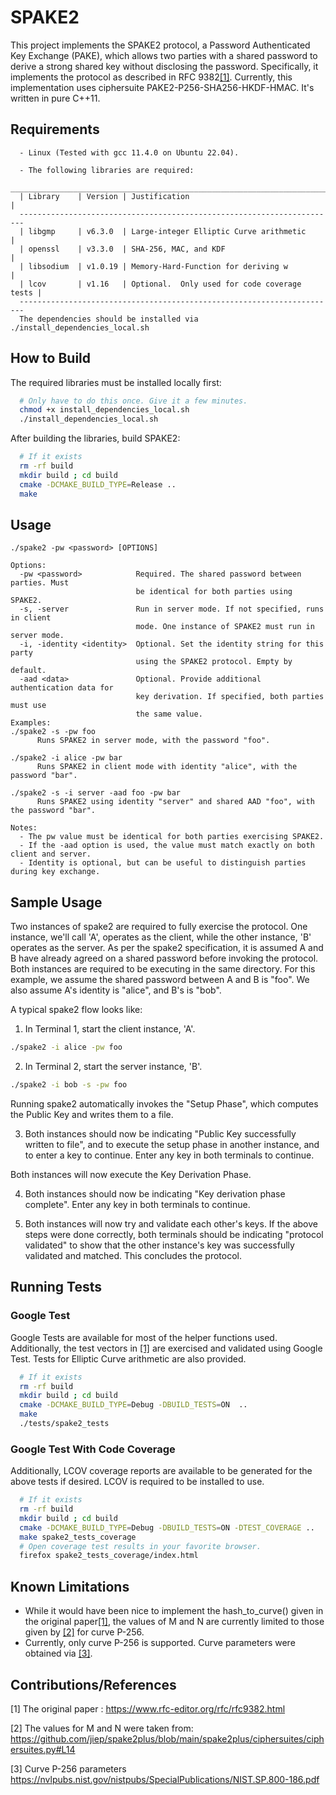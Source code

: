 # SPAKE2

This project implements the SPAKE2 protocol, a Password Authenticated Key Exchange (PAKE), which allows two parties with a shared password to derive a strong shared key without disclosing the password. Specifically, it implements the protocol as described in RFC 9382[[1]](#1). Currently, this implementation uses ciphersuite PAKE2-P256-SHA256-HKDF-HMAC. It's written in pure C++11. 

## Requirements
```
  - Linux (Tested with gcc 11.4.0 on Ubuntu 22.04).

  - The following libraries are required:
  _______________________________________________________________________
  | Library    | Version | Justification                                |
  -----------------------------------------------------------------------
  | libgmp     | v6.3.0  | Large-integer Elliptic Curve arithmetic      |
  | openssl    | v3.3.0  | SHA-256, MAC, and KDF                        |
  | libsodium  | v1.0.19 | Memory-Hard-Function for deriving w          |
  | lcov       | v1.16   | Optional.  Only used for code coverage tests |
  -----------------------------------------------------------------------
  The dependencies should be installed via ./install_dependencies_local.sh
```
## How to Build

The required libraries must be installed locally first:
```bash
  # Only have to do this once. Give it a few minutes.
  chmod +x install_dependencies_local.sh
  ./install_dependencies_local.sh 
```

After building the libraries, build SPAKE2:
```bash
  # If it exists
  rm -rf build
  mkdir build ; cd build
  cmake -DCMAKE_BUILD_TYPE=Release ..
  make
```

## Usage
```
./spake2 -pw <password> [OPTIONS]

Options:
  -pw <password>            Required. The shared password between parties. Must
                            be identical for both parties using SPAKE2.
  -s, -server               Run in server mode. If not specified, runs in client 
                            mode. One instance of SPAKE2 must run in server mode.
  -i, -identity <identity>  Optional. Set the identity string for this party 
                            using the SPAKE2 protocol. Empty by default.
  -aad <data>               Optional. Provide additional authentication data for
                            key derivation. If specified, both parties must use 
                            the same value.
Examples:
./spake2 -s -pw foo 
      Runs SPAKE2 in server mode, with the password "foo".

./spake2 -i alice -pw bar
      Runs SPAKE2 in client mode with identity "alice", with the password "bar".

./spake2 -s -i server -aad foo -pw bar
      Runs SPAKE2 using identity "server" and shared AAD "foo", with the password "bar".
      
Notes:
  - The pw value must be identical for both parties exercising SPAKE2.
  - If the -aad option is used, the value must match exactly on both client and server.
  - Identity is optional, but can be useful to distinguish parties during key exchange.
```

## Sample Usage

  Two instances of spake2 are required to fully exercise the protocol. One instance, we'll call 'A', operates as the client, while the other instance, 'B' operates as the server. As per the spake2 specification, it is assumed A and B have already agreed on a shared password before invoking the protocol. Both instances are required to be executing in the same directory. For this example, we assume the shared password between A and B is "foo". We also assume A's identity is "alice", and B's is "bob".

  A typical spake2 flow looks like:

  1) In Terminal 1, start the client instance, 'A'.
  ```bash
  ./spake2 -i alice -pw foo 
  ```

  2) In Terminal 2, start the server instance, 'B'.
  ```bash
  ./spake2 -i bob -s -pw foo 
  ```

  Running spake2 automatically invokes the "Setup Phase", which computes the Public Key and writes them to a file.

  3) Both instances should now be indicating "Public Key successfully written to file", and to execute the setup phase in another instance, and to enter a key to continue. Enter any key in both terminals to continue.

  Both instances will now execute the Key Derivation Phase.

  4) Both instances should now be indicating "Key derivation phase complete". Enter any key in both terminals to continue.

  5) Both instances will now try and validate each other's keys. If the above steps were done correctly, both terminals should be indicating "protocol validated" to show that the other instance's key was successfully validated and matched. This concludes the protocol.

## Running Tests

### Google Test

Google Tests are available for most of the helper functions used. Additionally, the test vectors in [[1]](#1) are exercised and validated using Google Test. Tests for Elliptic Curve arithmetic are also provided.
```bash
  # If it exists
  rm -rf build
  mkdir build ; cd build
  cmake -DCMAKE_BUILD_TYPE=Debug -DBUILD_TESTS=ON  ..
  make
  ./tests/spake2_tests
```
### Google Test With Code Coverage

Additionally, LCOV coverage reports are available to be generated for the above tests if desired. LCOV is required to be installed to use.

```bash
  # If it exists
  rm -rf build
  mkdir build ; cd build
  cmake -DCMAKE_BUILD_TYPE=Debug -DBUILD_TESTS=ON -DTEST_COVERAGE ..
  make spake2_tests_coverage
  # Open coverage test results in your favorite browser.
  firefox spake2_tests_coverage/index.html
```

## Known Limitations
- While it would have been nice to implement the hash_to_curve() given in the original paper[[1]](#1), the values of M and N are currently limited to those given by [[2]](#2) for curve P-256.
- Currently, only curve P-256 is supported. Curve parameters were obtained via [[3]](#3).

## Contributions/References

<a id="1">[1]</a> 
The original paper :
https://www.rfc-editor.org/rfc/rfc9382.html

<a id="2">[2]</a> 
The values for M and N were taken from:
https://github.com/jiep/spake2plus/blob/main/spake2plus/ciphersuites/ciphersuites.py#L14

<a id="3">[3]</a> 
Curve P-256 parameters https://nvlpubs.nist.gov/nistpubs/SpecialPublications/NIST.SP.800-186.pdf

